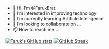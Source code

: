 - 👋 Hi, I’m @FarukErat
- 👀 I’m interested in improving technology
- 🌱 I’m currently learning Artificle Intelligence
- 💞️ I’m looking to collaborate on ...
- 📫 How to reach me ...

[![Faruk's GitHub stats](https://github-readme-stats.vercel.app/api?username=FarukErat)](https://github.com/anuraghazra/github-readme-stats)
[![GitHub Streak](https://github-readme-streak-stats.herokuapp.com/?user=FarukErat&theme=dark)](https://git.io/streak-stats)

